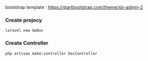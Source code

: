 bootstrap template : https://startbootstrap.com/theme/sb-admin-2

### Create projecy  
    laravel new GeDoc

### Create Controller
    php artisan make:controller DocController    